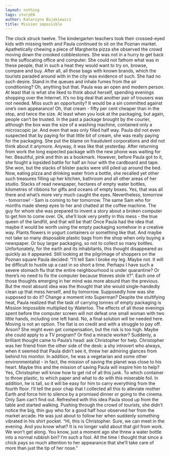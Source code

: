 ```yaml
---
layout: nothing
tags: storyEN
author: Katarzyna Bujakiewicz
title: Mission impossible
---
```

The clock struck twelve. The kindergarten teachers took their crossed-eyed kids with missing teeth and Paula continued to sit on the Poznan market. Apathetically chewing a piece of Margherita pizza she observed the crowd moving down the crooked cobblestones. She was not in a hurry to get back to the suffocating office and computer. She could not fathom what was in these people, that in such a heat they would want to try on, browse, compare and buy. After all, all those bags with known brands, which the tourists paraded around with in the city was evidence of such.
She had no such desire. Stand in the queues and inhale fumes from the air conditioning? Oh, anything but that. Paula was an open and modern person. At least that is what she liked to think about herself, spending evenings shopping over the Internet. It’s no big deal that another pair of trousers was not needed. Miss such an opportunity? It would be a sin committed against one’s own appearance! Oh, that cream - fifty per cent cheaper than in the stop, and twice the size. At least when you look at the packaging, but again, people can’t be trusted. In the past a package brought by the courier, although the box was the size of a washing machine, contained only a microscopic jar. And even that was only filled half way. Paula did not even suspected that by paying for that little bit of cream, she was really paying for the packaging. She put the blame on fraudulent corporations and did not think about it anymore.
Anyway, it was like that yesterday. After returning from work the long expected package with the new phone was waiting for her. Beautiful, pink and thin as a bookmark. However, before Paula got to it, she fought a lopsided battle for half an hour with the cardboard and tape. She won, but the stacks of blister packs were still piled up around the bed.
Now, eating pizza and drinking water from a bottle, she recalled yet other such treasures filling up her kitchen, bathroom and all other areas of her studio. Stacks of read newspaper, hectares of empty water bottles, kilometres of ribbons for gifts and oceans of empty boxes. Yes, that was all there and what’s more very much caught the eyes. Nevertheless, tomorrow - tomorrow! - Sam is coming to her tomorrow. The same Sam who for months made sheep eyes to her and chatted at the coffee machine. The guy for whom she was prepared to invent a story about a broken computer to get him to come over. Ok, she’ll look very pretty in this mess - the true queen of the landfill, and that will be that!
Once Paula had the idea that maybe it would be worth using the empty packaging somehow in a creative way. Plants flowers in yogurt containers or something like that. And maybe not take so many disposable plastic bags from the shop when only buying a newspaper. Or buy larger packaging, so not to collect so many bottles. Unfortunately, for the earth and its inhabitants, this thought disappeared as quickly as it appeared.
Still looking at the pilgrimage of shoppers on the Poznan square Paula decided: “I’ll tell Sam I broke my leg. Maybe not. It will be difficult to hustle up a cast in so short a time. Perhaps I have such a severe stomach flu that the entire neighbourhood is under quarantine? Or there’s no need to fix the computer because thieves stole it?”.
Each one of those thoughts emerging in her mind was more absurd than the previous. But the most absurd idea was the thought that she would single-handedly clean up that mess herself, and by tomorrow. Supposedly how was she supposed to do it? Change a moment into Superman?
Despite the stultifying heat, Paula realized that the task of carrying tonnes of empty packaging is Mission Impossible multiplied by Waterloo. The effects of all those evenings spent before the computer screen will not defeat one small woman with two little hands, including one left hand. No, a final solution will be needed here.
Moving is not an option. The flat is on credit and with a struggle to pay off. Arson? She might even get compensation, but the risk is too high. Maybe she could apply to a TV program? Or find a miracle worker?
Suddenly, a brilliant thought came to Paula’s head: ask Christopher for help. Christopher was her friend from the other side of the desk: a shy introvert who always, when it seemed that Paula didn’t see it, threw her admiring glances from behind his monitor. In addition, he was a vegetarian and some other environmentalist - in fact, the mission of saving the planet was close to his heart. Maybe this and the mission of saving Paula will inspire him to help?
Yes, Christopher will know how to get rid of all this junk. To which container to throw plastic, to which paper and what to do with this miserable foil. In addition, he is tall, so it will be easy for him to carry everything from the fourth floor. I’ll tell the poor chap that I collected all this to alleviate mother Earth and force him to silence by a promised dinner or going to the cinema. Only Sam can’t find out.
Refreshed with this idea Paula stood up from the table and started walking. Pushing through the crowd of tourists, she didn’t notice the big, thin guy who for a good half hour observed her from the market arcade. He was just about to follow her when suddenly something vibrated in his shirt pocket.
“Hi, this is Christopher. Sure, we can meet in the evening. And you know what? It is no longer valid about that girl from work. We won’t get along. You know, just a moment ago she threw a water bottle into a normal rubbish bin? I’m such a fool. All the time I thought that since a chick pays so much attention to her appearance that she’ll take care of more than just the tip of her nose.”

